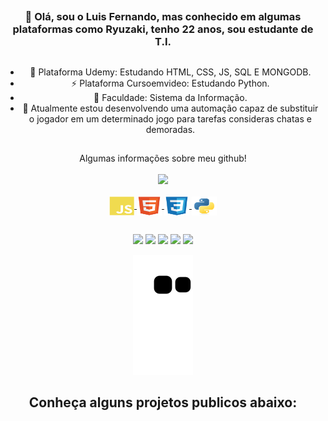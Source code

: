 ##
<h3 align="center">🖤 Olá, sou o Luis Fernando, mas conhecido em algumas plataformas como Ryuzaki, tenho 22 anos, sou estudante de T.I. </h3>

##

<div align = "center">

- 🔭 Plataforma Udemy: Estudando HTML, CSS, JS, SQL E MONGODB.                   
- ⚡ Plataforma Cursoemvideo: Estudando Python.
- 🌱 Faculdade: Sistema da Informação. 
- 👯 Atualmente estou desenvolvendo uma automação capaz de substituir o jogador em um determinado jogo para tarefas consideras chatas e demoradas.

</div>
  
##
<div align = "center">Algumas informações sobre meu github! </div>
<br>

<div align="center">
  <a href="https://github.com/RyuzakiiL07">
  <img height="180em" src="https://github-readme-stats.vercel.app/api?username=RyuzakiiL07&show_icons=true&theme=radical&include_all_commits=true&count_private=true"/>
</div>
  
 <div align = "center">
  <div style="display: inline_block"><br>
  <img align="center" alt="Ryuzaki-Js" height="30" width="40" src="https://raw.githubusercontent.com/devicons/devicon/master/icons/javascript/javascript-plain.svg">
  <img align="center" alt="Ryuzaki-HTML" height="30" width="40" src="https://raw.githubusercontent.com/devicons/devicon/master/icons/html5/html5-original.svg">
  <img align="center" alt="Ryuzaki-CSS" height="30" width="40" src="https://raw.githubusercontent.com/devicons/devicon/master/icons/css3/css3-original.svg">
  <img align="center" alt="Ryuzaki-Python" height="30" width="40" src="https://raw.githubusercontent.com/devicons/devicon/master/icons/python/python-original.svg">
</div>
  
##
  
  <div> 
  <a href="https://www.youtube.com/channel/UCaqbRyYH8vem2RVaDnN6xPQ" target="_blank"><img src="https://img.shields.io/badge/YouTube-FF0000?style=for-the-badge&logo=youtube&logoColor=white" target="_blank"></a>
  <a href="https://www.instagram.com/ryuzakinha/" target="_blank"><img src="https://img.shields.io/badge/-Instagram-%23E4405F?style=for-the-badge&logo=instagram&logoColor=white" target="_blank"></a>
 	<a href="https://www.twitch.tv/ryuzakil07" target="_blank"><img src="https://img.shields.io/badge/Twitch-9146FF?style=for-the-badge&logo=twitch&logoColor=white" target="_blank"></a>
 <a href="https://discord.gg/AmSBZQSpDc" target="_blank"><img src="https://img.shields.io/badge/Discord-7289DA?style=for-the-badge&logo=discord&logoColor=white" target="_blank"></a> 
  <a href = "mailto:luisfernando.cl3@gmail.com"><img src="https://img.shields.io/badge/-Gmail-%23333?style=for-the-badge&logo=gmail&logoColor=white" target="_blank"></a>
   </div>
  <div align="center">
  
  ![Snake animation](https://github.com/RyuzakiiL07/RyuzakiiL07/blob/output/github-contribution-grid-snake.svg)

</div>
    
<div align = "center"> <h2> Conheça alguns projetos publicos abaixo: </h2> </div>
